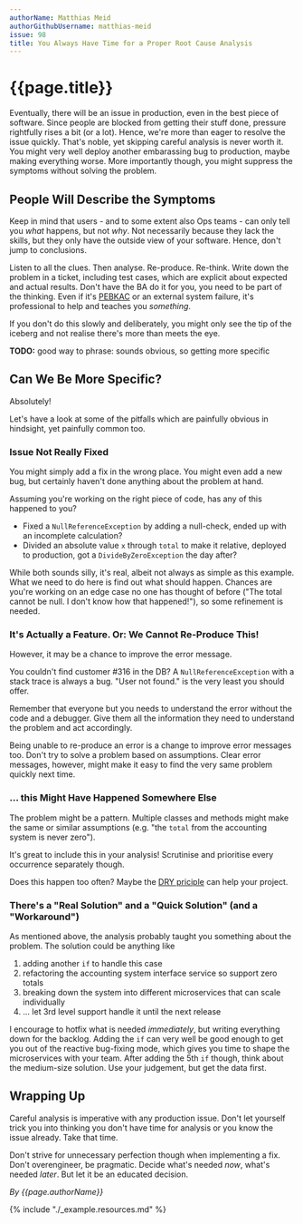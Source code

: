 ```yaml
---
authorName: Matthias Meid
authorGithubUsername: matthias-meid
issue: 98
title: You Always Have Time for a Proper Root Cause Analysis
---
```

# {{page.title}}

Eventually, there will be an issue in production, even in the best piece of software. Since people are blocked from getting their stuff done, pressure rightfully rises a bit (or a lot). Hence, we're more than eager to resolve the issue quickly. That's noble, yet skipping careful analysis is never worth it. You might very well deploy another embarassing bug to production, maybe making everything worse. More importantly though, you might suppress the symptoms without solving the problem.

## People Will Describe the Symptoms

Keep in mind that users - and to some extent also Ops teams - can only tell you _what_ happens, but not _why_. Not necessarily because they lack the skills, but they only have the outside view of your software. Hence, don't jump to conclusions.

Listen to all the clues. Then analyse. Re-produce. Re-think. Write down the problem in a ticket, including test cases, which are explicit about expected and actual results. Don't have the BA do it for you, you need to be part of the thinking. Even if it's [PEBKAC](https://en.wikipedia.org/wiki/User_error) or an external system failure, it's professional to help and teaches you _something_.

If you don't do this slowly and deliberately, you might only see the tip of the iceberg and not realise there's more than meets the eye.

**TODO:** good way to phrase: sounds obvious, so getting more specific

## Can We Be More Specific?

Absolutely!

Let's have a look at some of the pitfalls which are painfully obvious in hindsight, yet painfully common too.

### Issue Not Really Fixed

You might simply add a fix in the wrong place. You might even add a new bug, but certainly haven't done anything about the problem at hand.

Assuming you're working on the right piece of code, has any of this happened to you?

* Fixed a `NullReferenceException` by adding a null-check, ended up with an incomplete calculation?
* Divided an absolute value `x` through `total` to make it relative, deployed to production, got a `DivideByZeroException` the day after?

While both sounds silly, it's real, albeit not always as simple as this example. What we need to do here is find out what should happen. Chances are you're working on an edge case no one has thought of before ("The total cannot be null. I don't know how that happened!"), so some refinement is needed.

### It's Actually a Feature. Or: We Cannot Re-Produce This!

However, it may be a chance to improve the error message.

You couldn't find customer #316 in the DB? A `NullReferenceException` with a stack trace is always a bug. "User not found." is the very least you should offer.

Remember that everyone but you needs to understand the error without the code and a debugger. Give them all the information they need to understand the problem and act accordingly.

Being unable to re-produce an error is a change to improve error messages too. Don't try to solve a problem based on assumptions. Clear error messages, however, might make it easy to find the very same problem quickly next time.

### ... this Might Have Happened Somewhere Else

The problem might be a pattern. Multiple classes and methods might make the same or similar assumptions (e.g. "the `total` from the accounting system is never zero").

It's great to include this in your analysis! Scrutinise and prioritise every occurrence separately though.

Does this happen too often? Maybe the [DRY priciple](https://en.wikipedia.org/wiki/Don%27t_repeat_yourself) can help your project.

### There's a "Real Solution" and a "Quick Solution" (and a "Workaround")

As mentioned above, the analysis probably taught you something about the problem. The solution could be anything like

1. adding another `if` to handle this case
1. refactoring the accounting system interface service so support zero totals
1. breaking down the system into different microservices that can scale individually
1. ... let 3rd level support handle it until the next release

I encourage to hotfix what is needed _immediately_, but writing everything down for the backlog. Adding the `if` can very well be good enough to get you out of the reactive bug-fixing mode, which gives you time to shape the microservices with your team. After adding the 5th `if` though, think about the medium-size solution. Use your judgement, but get the data first.

## Wrapping Up

Careful analysis is imperative with any production issue. Don't let yourself trick you into thinking you don't have time for analysis or you know the issue already. Take that time.

Don't strive for unnecessary perfection though when implementing a fix. Don't overengineer, be pragmatic. Decide what's needed _now_, what's needed _later_. But let it be an educated decision.

*By {{page.authorName}}*

{% include "./_example.resources.md" %}